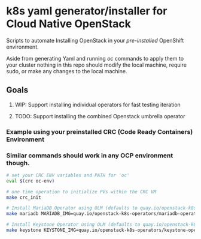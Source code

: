 # k8s yaml generator/installer for Cloud Native OpenStack

Scripts to automate Installing OpenStack in your *pre-installed* OpenShift environment.

Aside from generating Yaml and running *oc* commands to apply them to your cluster nothing in this repo should modify the local machine, require sudo, or make any changes to the local machine.

## Goals

1) WIP: Support installing individual operators for fast testing iteration

2) TODO: Support installing the combined Openstack umbrella operator

### Example using your preinstalled CRC (Code Ready Containers) Environment
### Similar commands should work in any OCP environment though.
```bash
# set your CRC ENV variables and PATH for 'oc'
eval $(crc oc-env)

# one time operation to initialize PVs within the CRC VM
make crc_init

# Install MariaDB Operator using OLM (defaults to quay.io/openstack-k8s-operators)
make mariadb MARIADB_IMG=quay.io/openstack-k8s-operators/mariadb-operator-index:latest

# Install Keystone Operator using OLM (defaults to quay.io/openstack-k8s-operators)
make keystone KEYSTONE_IMG=quay.io/openstack-k8s-operators/keystone-operator-index:latest

```

